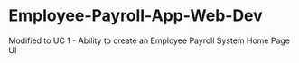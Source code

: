 # Employee-Payroll-App-Web-Dev

Modified to UC 1 - Ability to create an Employee Payroll System Home Page UI